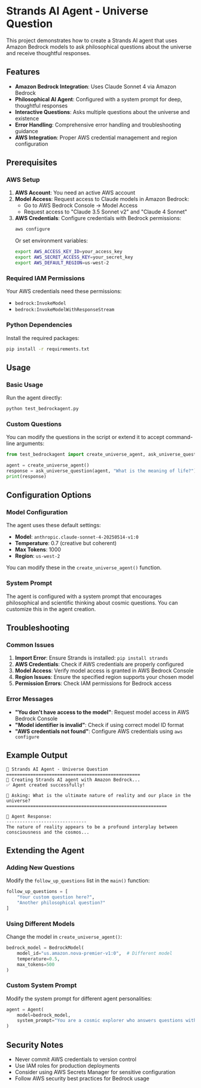 # Strands AI Agent - Universe Question

This project demonstrates how to create a Strands AI agent that uses Amazon Bedrock models to ask philosophical questions about the universe and receive thoughtful responses.

## Features

- **Amazon Bedrock Integration**: Uses Claude Sonnet 4 via Amazon Bedrock
- **Philosophical AI Agent**: Configured with a system prompt for deep, thoughtful responses
- **Interactive Questions**: Asks multiple questions about the universe and existence
- **Error Handling**: Comprehensive error handling and troubleshooting guidance
- **AWS Integration**: Proper AWS credential management and region configuration

## Prerequisites

### AWS Setup

1. **AWS Account**: You need an active AWS account
2. **Model Access**: Request access to Claude models in Amazon Bedrock:
   - Go to AWS Bedrock Console → Model Access
   - Request access to "Claude 3.5 Sonnet v2" and "Claude 4 Sonnet"
3. **AWS Credentials**: Configure credentials with Bedrock permissions:
   ```bash
   aws configure
   ```
   Or set environment variables:
   ```bash
   export AWS_ACCESS_KEY_ID=your_access_key
   export AWS_SECRET_ACCESS_KEY=your_secret_key
   export AWS_DEFAULT_REGION=us-west-2
   ```

### Required IAM Permissions

Your AWS credentials need these permissions:
- `bedrock:InvokeModel`
- `bedrock:InvokeModelWithResponseStream`

### Python Dependencies

Install the required packages:
```bash
pip install -r requirements.txt
```

## Usage

### Basic Usage

Run the agent directly:
```bash
python test_bedrockagent.py
```

### Custom Questions

You can modify the questions in the script or extend it to accept command-line arguments:

```python
from test_bedrockagent import create_universe_agent, ask_universe_question

agent = create_universe_agent()
response = ask_universe_question(agent, "What is the meaning of life?")
print(response)
```

## Configuration Options

### Model Configuration

The agent uses these default settings:
- **Model**: `anthropic.claude-sonnet-4-20250514-v1:0`
- **Temperature**: 0.7 (creative but coherent)
- **Max Tokens**: 1000
- **Region**: `us-west-2`

You can modify these in the `create_universe_agent()` function.

### System Prompt

The agent is configured with a system prompt that encourages philosophical and scientific thinking about cosmic questions. You can customize this in the agent creation.

## Troubleshooting

### Common Issues

1. **Import Error**: Ensure Strands is installed: `pip install strands`
2. **AWS Credentials**: Check if AWS credentials are properly configured
3. **Model Access**: Verify model access is granted in AWS Bedrock Console
4. **Region Issues**: Ensure the specified region supports your chosen model
5. **Permission Errors**: Check IAM permissions for Bedrock access

### Error Messages

- **"You don't have access to the model"**: Request model access in AWS Bedrock Console
- **"Model identifier is invalid"**: Check if using correct model ID format
- **"AWS credentials not found"**: Configure AWS credentials using `aws configure`

## Example Output

```
🚀 Strands AI Agent - Universe Question
==================================================
🤖 Creating Strands AI agent with Amazon Bedrock...
✅ Agent created successfully!

🌌 Asking: What is the ultimate nature of reality and our place in the universe?
============================================================

📝 Agent Response:
------------------------------
The nature of reality appears to be a profound interplay between consciousness and the cosmos...
```

## Extending the Agent

### Adding New Questions

Modify the `follow_up_questions` list in the `main()` function:

```python
follow_up_questions = [
    "Your custom question here?",
    "Another philosophical question?"
]
```

### Using Different Models

Change the model in `create_universe_agent()`:

```python
bedrock_model = BedrockModel(
    model_id="us.amazon.nova-premier-v1:0",  # Different model
    temperature=0.5,
    max_tokens=500
)
```

### Custom System Prompt

Modify the system prompt for different agent personalities:

```python
agent = Agent(
    model=bedrock_model,
    system_prompt="You are a cosmic explorer who answers questions with wonder and scientific accuracy..."
)
```

## Security Notes

- Never commit AWS credentials to version control
- Use IAM roles for production deployments
- Consider using AWS Secrets Manager for sensitive configuration
- Follow AWS security best practices for Bedrock usage
